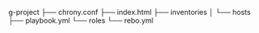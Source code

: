 g-project
    ├── chrony.conf 
    ├── index.html
    ├── inventories
    │   └── hosts
    ├── playbook.yml
    └── roles
        └── rebo.yml
